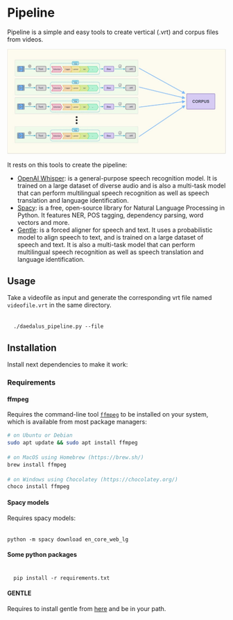 # Pipeline

Pipeline is a simple and easy tools to create vertical (.vrt) and corpus files from videos.


![pipeline](imgs/pipeline.jpg)

It rests on this tools to create the pipeline:
 - [OpenAI Whisper](https://github.com/openai/whisper): is a general-purpose speech recognition model. It is trained on a large dataset of diverse audio and is also a multi-task model that can perform multilingual speech recognition as well as speech translation and language identification.
 - [Spacy](https://spacy.io/): is a free, open-source library for Natural Language Processing in Python. It features NER, POS tagging, dependency parsing, word vectors and more.
 - [Gentle](https://lowerquality.com/gentle/): is a forced aligner for speech and text. It uses a probabilistic model to align speech to text, and is trained on a large dataset of speech and text. It is also a multi-task model that can perform multilingual speech recognition as well as speech translation and language identification.

## Usage

Take a videofile as input and generate the corresponding vrt file named `videofile.vrt` in the same directory.

<code >
  ./daedalus_pipeline.py --file <input_file>
</code>

## Installation

Install next dependencies to make it work:
### Requirements

#### **ffmpeg**


Requires the command-line tool [`ffmpeg`](https://ffmpeg.org/) to be installed on your system, which is available from most package managers:

```bash
# on Ubuntu or Debian
sudo apt update && sudo apt install ffmpeg

# on MacOS using Homebrew (https://brew.sh/)
brew install ffmpeg

# on Windows using Chocolatey (https://chocolatey.org/)
choco install ffmpeg
```

#### **Spacy models**
Requires spacy models:

<code>
python -m spacy download en_core_web_lg
</code>

#### **Some python packages**

<code >
  pip install -r requirements.txt
</code>

#### **GENTLE**

Requires to install gentle from [here](https://lowerquality.com/gentle/) and be in your path.

